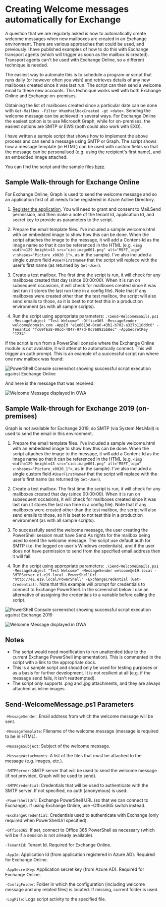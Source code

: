 # Creating Welcome messages automatically for Exchange

A question that we are regularly asked is how to automatically create welcome messages when new mailboxes are created in an Exchange environment.  There are various approaches that could be used, and previously I have published examples of how to do this with Exchange transport agents (which will trigger as soon as the mailbox is created).  Transport agents can't be used with Exchange Online, so a different technique is needed.

The easiest way to automate this is to schedule a program or script that runs daily (or however often you wish) and retrieves details of any new mailboxes created since it was last run.  The script can then send a welcome email to these new accounts.  This technique works well with both Exchange Online and Exchange on-premises.

Obtaining the list of mailboxes created since a particular date can be done with `Get-Mailbox -Filter WhenMailboxCreated -gt <date>`.  Sending the welcome message can be achieved in several ways.  For Exchange Online the easiest option is to use Microsoft Graph, while for on-premises, the easiest options are SMTP or EWS (both could also work with EXO).

I have written a sample script that shows how to implement the above process and can send a message using SMTP or Graph.  The script shows how a message template (in HTML) can be used with custom fields so that the message can be personalised (e.g. using the recipient's first name), and an embedded image attached.

You can find the script and the sample files [here](Code/).

## Sample Walk-through for Exchange Online

For Exchange Online, Graph is used to send the welcome message and so an application first of all needs to be registered in Azure Active Directory.

1. [Register the application](https://docs.microsoft.com/en-us/azure/active-directory/develop/quickstart-register-app).  You will need to grant and consent to Mail.Send permission, and then make a note of the tenant Id, application Id, and secret key to provide as parameters to the script.

2. Prepare the email template files.  I've included a sample welcome.html with an embedded image to show how this can be done.  When the script attaches the image to the message, it will add a Content-Id as the image name so that it can be referenced in the HTML (e.g. `<img width=129 height=43 src="cid:image001.png" alt="MSFT_logo" v:shapes="Picture_x0020_1">`, as in the sample).  I've also included a single custom field `#UserFirstName#` that the script will replace with the user's first name (as returned by `Get-User`).

3. Create a test mailbox.  The first time the script is run, it will check for any mailboxes created that day (since 00:00:00).  When it is run on subsequent occasions, it will check for mailboxes created since it was last run (it stores the last run time in a config file).  Note that if any mailboxes were created other than the test mailbox, the script will also send emails to those, so it is best to not test this in a production environment (as with all sample scripts).

4. Run the script using appropriate parameters: `.\Send-WelcomeEmails.ps1 -MessageSubject "Test Welcome" -Office365 -MessageSender welcome@domain.com -AppId "e1e6613d-0ca0-43b2-b702-a327b110ddc0" -TenantId "fc69f6a8-90cd-4047-977d-0c768925b8ec" -AppSecretKey "1234"`

If the script is run from a PowerShell console where the Exchange Online module is not available, it will attempt to automatically connect.  This will trigger an auth prompt.  This is an example of a successful script run where one new mailbox was found:

![PowerShell Console screenshot showing successful script execution against Exchange Online](Images/EXOPSTest.png?raw=true)

And here is the message that was received:

![Welcome Message displayed in OWA](Images/EXOSampleMessage.png?raw=true)

## Sample Walk-through for Exchange 2019 (on-premises)

Graph is not available for Exchange 2019, so SMTP (via System.Net.Mail) is used to send the email in this environment.

1. Prepare the email template files.  I've included a sample welcome.html with an embedded image to show how this can be done.  When the script attaches the image to the message, it will add a Content-Id as the image name so that it can be referenced in the HTML (e.g. `<img width=129 height=43 src="cid:image001.png" alt="MSFT_logo" v:shapes="Picture_x0020_1">`, as in the sample).  I've also included a single custom field `#UserFirstName#` that the script will replace with the user's first name (as returned by `Get-User`).

2. Create a test mailbox.  The first time the script is run, it will check for any mailboxes created that day (since 00:00:00).  When it is run on subsequent occasions, it will check for mailboxes created since it was last run (it stores the last run time in a config file).  Note that if any mailboxes were created other than the test mailbox, the script will also send emails to those, so it is best to not test this in a production environment (as with all sample scripts).

3. To successfully send the welcome message, the user creating the PowerShell session must have Send As rights for the mailbox being used to send the welcome message.  The script use default auth for SMTP (i.e. the logged on user's Windows credentials), and if the user does not have permission to send from the specified email address then it will fail.

4. Run the script using appropriate parameters: `.\Send-WelcomeEmails.ps1 -MessageSubject "Test Welcome" -MessageSender welcome@e19.local -SMTPServer e1.e19.local -PowerShellUrl "http://e1.e19.local/PowerShell" -ExchangeCredential (Get-Credential)`.  Note that this example will prompt for credentials to connect to Exchange PowerShell.  In the screenshot below I use an alternative of assigning the credentials to a variable before calling the script.

![PowerShell Console screenshot showing successful script execution against Exchange 2019](Images/E19PSTest.png?raw=true)

![Welcome Message displayed in OWA](Images/E19SampleMessage.png?raw=true)


## Notes

* The script would need modification to run unattended (due to the current Exchange PowerShell implementation).  This is commented in the script with a link to the appropriate docs.
* This is a sample script and should only be used for testing purposes or as a basis for further development.  It is not resilient at all (e.g. if the message send fails, it isn't reattempted).
* The script only supports .png and .jpg attachments, and they are always attached as inline images.


## Send-WelcomeMessage.ps1 Parameters

`-MessageSender`: Email address from which the welcome message will be sent.

`-MessageTemplate`: Filename of the welcome message (message is required to be in HTML).

`-MessageSubject`: Subject of the welcome message.

`-MessageAttachments`: A list of the files that must be attached to the message (e.g. images, etc.).

`-SMTPServer`: SMTP server that will be used to send the welcome message (if not provided, Graph will be used to send).

`-SMTPCredential`: Credentials that will be used to authenticate with the SMTP server.  If not specified, no auth (anonymous) is used.

`-PowerShellUrl`: Exchange PowerShell URL (so that we can connect to Exchange).  If using Exchange Online, use -Office365 switch instead.

`-ExchangeCredential`: Credentials used to authenticate with Exchange (only required when PowerShellUrl specified).

`-Office365`: If set, connect to Office 365 PowerShell as necessary (which will be if a session is not already available).

`-TenantId`: Tenant Id.  Required for Exchange Online.

`-AppId`: Application Id (from application registered in Azure AD).  Required for Exchange Online.

`-AppSecretKey`: Application secret key (from Azure AD).  Required for Exchange Online.

`-ConfigFolder`: Folder in which the configuration (including welcome message and any related files) is located.  If missing, current folder is used.

`-LogFile`: Logs script activity to the specified file.
